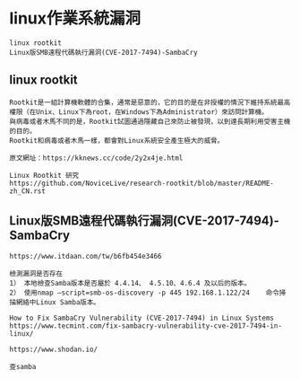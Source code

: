 # linux作業系統漏洞
```
linux rootkit
Linux版SMB遠程代碼執行漏洞(CVE-2017-7494)-SambaCry 
```

## linux rootkit
```
Rootkit是一組計算機軟體的合集，通常是惡意的，它的目的是在非授權的情況下維持系統最高權限（在Unix、Linux下為root，在Windows下為Administrator）來訪問計算機。
與病毒或者木馬不同的是，Rootkit試圖通過隱藏自己來防止被發現，以到達長期利用受害主機的目的。
Rootkit和病毒或者木馬一樣，都會對Linux系統安全產生極大的威脅。

原文網址：https://kknews.cc/code/2y2x4je.html
```
```
Linux Rootkit 研究
https://github.com/NoviceLive/research-rootkit/blob/master/README-zh_CN.rst
```
## Linux版SMB遠程代碼執行漏洞(CVE-2017-7494)-SambaCry 
```
https://www.itdaan.com/tw/b6fb454e3466
```
```
檢測漏洞是否存在
1） 本地檢查Samba版本是否屬於 4.4.14、 4.5.10、4.6.4 及以后的版本。
2） 使用nmap –script=smb-os-discovery -p 445 192.168.1.122/24    命令掃描網絡中Linux Samba版本。
```

```
How to Fix SambaCry Vulnerability (CVE-2017-7494) in Linux Systems
https://www.tecmint.com/fix-sambacry-vulnerability-cve-2017-7494-in-linux/
```
```
https://www.shodan.io/

查samba
```
##
```

```


##
```

```


##
```

```


##
```

```


##
```

```

